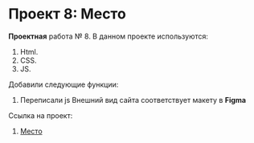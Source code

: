 # Проект 8: Место

**Проектная** работа № 8. В данном проекте используются:
1. Html.
2. CSS.
3. JS.

Добавили следующие функции:
1. Переписали js
Внешний вид сайта соответствует макету в **Figma**

Ссылка на проект:
1. [Место](https://andreydubrovin.github.io/mesto/)
